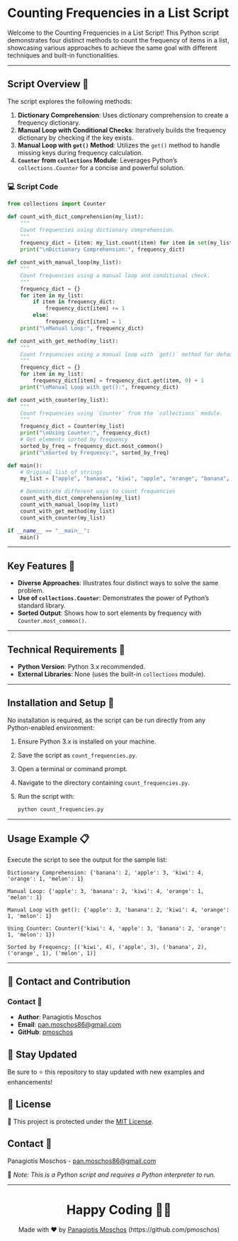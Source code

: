 # Counting Frequencies in a List Script

Welcome to the Counting Frequencies in a List Script! This Python script demonstrates four distinct methods to count the frequency of items in a list, showcasing various approaches to achieve the same goal with different techniques and built-in functionalities.

---

## Script Overview 📘

The script explores the following methods:

1. **Dictionary Comprehension**: Uses dictionary comprehension to create a frequency dictionary.
2. **Manual Loop with Conditional Checks**: Iteratively builds the frequency dictionary by checking if the key exists.
3. **Manual Loop with `get()` Method**: Utilizes the `get()` method to handle missing keys during frequency calculation.
4. **`Counter` from `collections` Module**: Leverages Python’s `collections.Counter` for a concise and powerful solution.

### :computer: Script Code

```python
from collections import Counter

def count_with_dict_comprehension(my_list):
    """
    Count frequencies using dictionary comprehension.
    """
    frequency_dict = {item: my_list.count(item) for item in set(my_list)}
    print("\nDictionary Comprehension:", frequency_dict)

def count_with_manual_loop(my_list):
    """
    Count frequencies using a manual loop and conditional check.
    """
    frequency_dict = {}
    for item in my_list:
        if item in frequency_dict:
            frequency_dict[item] += 1
        else:
            frequency_dict[item] = 1
    print("\nManual Loop:", frequency_dict)

def count_with_get_method(my_list):
    """
    Count frequencies using a manual loop with `get()` method for default values.
    """
    frequency_dict = {}
    for item in my_list:
        frequency_dict[item] = frequency_dict.get(item, 0) + 1
    print("\nManual Loop with get():", frequency_dict)

def count_with_counter(my_list):
    """
    Count frequencies using `Counter` from the `collections` module.
    """
    frequency_dict = Counter(my_list)
    print("\nUsing Counter:", frequency_dict)
    # Get elements sorted by frequency
    sorted_by_freq = frequency_dict.most_common()
    print("\nSorted by Frequency:", sorted_by_freq)

def main():
    # Original list of strings
    my_list = ["apple", "banana", "kiwi", "apple", "orange", "banana", "apple", "kiwi", "melon", "kiwi", "kiwi"]

    # Demonstrate different ways to count frequencies
    count_with_dict_comprehension(my_list)
    count_with_manual_loop(my_list)
    count_with_get_method(my_list)
    count_with_counter(my_list)

if __name__ == "__main__":
    main()
```

---

## Key Features 🌟

- **Diverse Approaches**: Illustrates four distinct ways to solve the same problem.
- **Use of `collections.Counter`**: Demonstrates the power of Python’s standard library.
- **Sorted Output**: Shows how to sort elements by frequency with `Counter.most_common()`.

---

## Technical Requirements 🔧

- **Python Version**: Python 3.x recommended.
- **External Libraries**: None (uses the built-in `collections` module).

---

## Installation and Setup 🚀

No installation is required, as the script can be run directly from any Python-enabled environment:

1. Ensure Python 3.x is installed on your machine.
2. Save the script as `count_frequencies.py`.
3. Open a terminal or command prompt.
4. Navigate to the directory containing `count_frequencies.py`.
5. Run the script with:

   ```bash
   python count_frequencies.py
   ```

---

## Usage Example 📋

Execute the script to see the output for the sample list:

```plaintext
Dictionary Comprehension: {'banana': 2, 'apple': 3, 'kiwi': 4, 'orange': 1, 'melon': 1}

Manual Loop: {'apple': 3, 'banana': 2, 'kiwi': 4, 'orange': 1, 'melon': 1}

Manual Loop with get(): {'apple': 3, 'banana': 2, 'kiwi': 4, 'orange': 1, 'melon': 1}

Using Counter: Counter({'kiwi': 4, 'apple': 3, 'banana': 2, 'orange': 1, 'melon': 1})

Sorted by Frequency: [('kiwi', 4), ('apple', 3), ('banana', 2), ('orange', 1), ('melon', 1)]
```

---

## 📲 Contact and Contribution

### Contact 📧
- **Author**: Panagiotis Moschos
- **Email**: pan.moschos86@gmail.com
- **GitHub**: [pmoschos](https://github.com/pmoschos)

## 📢 Stay Updated

Be sure to ⭐ this repository to stay updated with new examples and enhancements!

## 📄 License
🔐 This project is protected under the [MIT License](https://mit-license.org/).


## Contact 📧
Panagiotis Moschos - pan.moschos86@gmail.com

🔗 *Note: This is a Python script and requires a Python interpreter to run.*

---
<h1 align=center>Happy Coding 👨‍💻 </h1>

<p align="center">
  Made with ❤️ by 
  <a href="https://www.linkedin.com/in/panagiotis-moschos" target="_blank">
  Panagiotis Moschos</a> (https://github.com/pmoschos)
</p>

